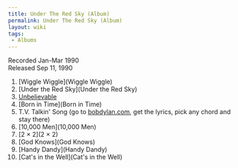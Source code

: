 ```yaml
---
title: Under The Red Sky (Album)
permalink: Under The Red Sky (Album)
layout: wiki
tags:
 - Albums
---
```


Recorded Jan-Mar 1990  
Released Sep 11, 1990

1.  [Wiggle Wiggle](Wiggle Wiggle)
2.  [Under the Red Sky](Under the Red Sky)
3.  [Unbelievable](Unbelievable)
4.  [Born in Time](Born in Time)
5.  T.V. Talkin' Song (go to [bobdylan.com](http://www.bobdylan.com),
    get the lyrics, pick any chord and stay there)
6.  [10,000 Men](10,000 Men)
7.  [2 × 2](2 × 2)
8.  [God Knows](God Knows)
9.  [Handy Dandy](Handy Dandy)
10. [Cat's in the Well](Cat's in the Well)

